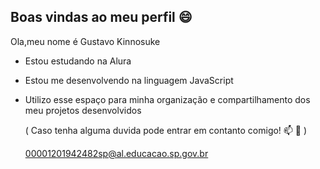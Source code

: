## Boas vindas ao meu perfil 😄

<!--
**GustavoKinnosuke/GustavoKinnosuke** is a ✨ _special_ ✨ repository because its `README.md` (this file) appears on your GitHub profile.

Here are some ideas to get you started:

- 🔭 I’m currently working on ...
- 🌱 I’m currently learning ...
- 👯 I’m looking to collaborate on ...
- 🤔 I’m looking for help with ...
- 💬 Ask me about ...
- 📫 How to reach me: ...
- 😄 Pronouns: ...
- ⚡ Fun fact: ...
-->
 Ola,meu nome é Gustavo Kinnosuke 

- Estou estudando na Alura

- Estou me desenvolvendo na linguagem JavaScript

- Utilizo esse espaço para minha organização e compartilhamento dos meu projetos desenvolvidos

  ( Caso tenha alguma duvida pode entrar em contanto comigo! 📫 💬 )

  00001201942482sp@al.educacao.sp.gov.br
